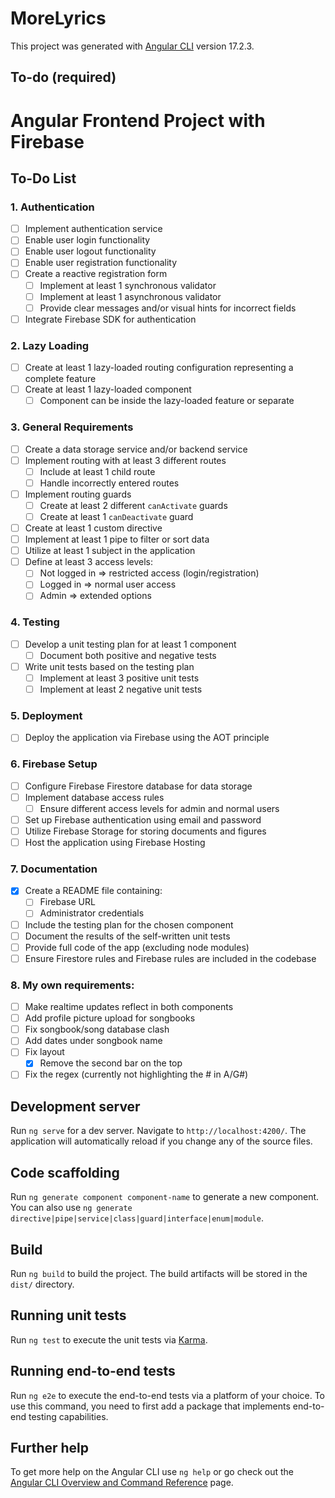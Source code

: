 # MoreLyrics

This project was generated with [Angular CLI](https://github.com/angular/angular-cli) version 17.2.3.

## To-do (required)

# Angular Frontend Project with Firebase

## To-Do List

### 1. Authentication
- [ ] Implement authentication service
- [ ] Enable user login functionality
- [ ] Enable user logout functionality
- [ ] Enable user registration functionality
- [ ] Create a reactive registration form
  - [ ] Implement at least 1 synchronous validator
  - [ ] Implement at least 1 asynchronous validator
  - [ ] Provide clear messages and/or visual hints for incorrect fields
- [ ] Integrate Firebase SDK for authentication

### 2. Lazy Loading
- [ ] Create at least 1 lazy-loaded routing configuration representing a complete feature
- [ ] Create at least 1 lazy-loaded component
  - [ ] Component can be inside the lazy-loaded feature or separate

### 3. General Requirements
- [ ] Create a data storage service and/or backend service
- [ ] Implement routing with at least 3 different routes
  - [ ] Include at least 1 child route
  - [ ] Handle incorrectly entered routes
- [ ] Implement routing guards
  - [ ] Create at least 2 different `canActivate` guards
  - [ ] Create at least 1 `canDeactivate` guard
- [ ] Create at least 1 custom directive
- [ ] Implement at least 1 pipe to filter or sort data
- [ ] Utilize at least 1 subject in the application
- [ ] Define at least 3 access levels:
  - [ ] Not logged in => restricted access (login/registration)
  - [ ] Logged in => normal user access
  - [ ] Admin => extended options

### 4. Testing
- [ ] Develop a unit testing plan for at least 1 component
  - [ ] Document both positive and negative tests
- [ ] Write unit tests based on the testing plan
  - [ ] Implement at least 3 positive unit tests
  - [ ] Implement at least 2 negative unit tests

### 5. Deployment
- [ ] Deploy the application via Firebase using the AOT principle

### 6. Firebase Setup
- [ ] Configure Firebase Firestore database for data storage
- [ ] Implement database access rules
  - [ ] Ensure different access levels for admin and normal users
- [ ] Set up Firebase authentication using email and password
- [ ] Utilize Firebase Storage for storing documents and figures
- [ ] Host the application using Firebase Hosting

### 7. Documentation
- [x] Create a README file containing:
  - [ ] Firebase URL
  - [ ] Administrator credentials
- [ ] Include the testing plan for the chosen component
- [ ] Document the results of the self-written unit tests
- [ ] Provide full code of the app (excluding node modules)
- [ ] Ensure Firestore rules and Firebase rules are included in the codebase

### 8. My own requirements:

- [ ] Make realtime updates reflect in both components
- [ ] Add profile picture upload for songbooks
- [ ] Fix songbook/song database clash
- [ ] Add dates under songbook name
- [ ] Fix layout
  - [x] Remove the second bar on the top
- [ ] Fix the regex (currently not highlighting the # in A/G#)

## Development server

Run `ng serve` for a dev server. Navigate to `http://localhost:4200/`. The application will automatically reload if you change any of the source files.

## Code scaffolding

Run `ng generate component component-name` to generate a new component. You can also use `ng generate directive|pipe|service|class|guard|interface|enum|module`.

## Build

Run `ng build` to build the project. The build artifacts will be stored in the `dist/` directory.

## Running unit tests

Run `ng test` to execute the unit tests via [Karma](https://karma-runner.github.io).

## Running end-to-end tests

Run `ng e2e` to execute the end-to-end tests via a platform of your choice. To use this command, you need to first add a package that implements end-to-end testing capabilities.

## Further help

To get more help on the Angular CLI use `ng help` or go check out the [Angular CLI Overview and Command Reference](https://angular.io/cli) page.
